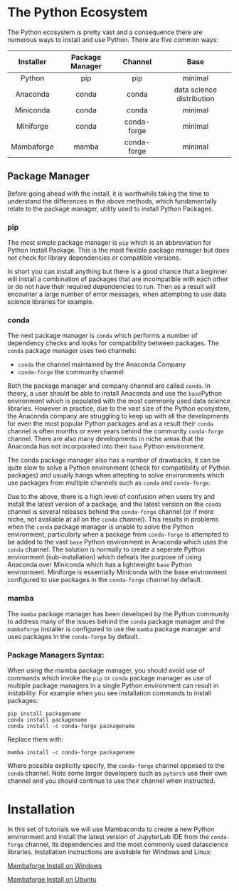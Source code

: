 # The Python Ecosystem

The Python ecosystem is pretty vast and a consequence there are numerous ways to install and use Python. There are five common ways:

|Installer|Package Manager|Channel|Base|
|:-:|:-:|:-:|:-:|
|Python|pip|pip|minimal|
|Anaconda|conda|conda|data science distribution|
|Miniconda|conda|conda|minimal|
|Miniforge|conda|conda-forge|minimal|
|Mambaforge|mamba|conda-forge|minimal|

## Package Manager

Before going ahead with the install, it is worthwhile taking the time to understand the differences in the above methods, which fundamentally relate to the package manager, utility used to install Python Packages.

### pip

The most simple package manager is ```pip``` which is an abbreviation for Python Install Package. This is the most flexible package manager but does not check for library dependencies or compatible versions. 

In short you can install anything but there is a good chance that a beginner will install a combination of packages that are incompatible with each other or do not have their required dependencies to run. Then as a result will encounter a large number of error messages, when attempting to use data science libraries for example. 

### conda 

The next package manager is ```conda``` which performs a number of dependency checks and looks for compatibility between packages. The ```conda``` package manager uses two channels:
* ```conda``` the channel maintained by the Anaconda Company
* ```conda-forge``` the community channel

Both the package manager and company channel are called ```conda```. In theory, a user should be able to install Anaconda and use the ```base```Python environment which is populated with the most commonly used data science libraries. However in practice, due to the vast size of the Python ecosystem, the Anaconda company are struggling to keep up with all the developments for even the most popular Python packages and as a result their ```conda``` channel is often months or even years behind the  community ```conda-forge``` channel. There are also many developments in niche areas that the Anaconda has not incorporated into their ```base``` Python environment. 

The conda package manager also has a number of drawbacks, it can be quite slow to solve a Python environment (check for compatibility of Python packages) and usually hangs when attepting to solve environments which use packages from multiple channels such as ```conda``` and ```conda-forge```.

Due to the above, there is a high level of confusion when users try and install the latest version of a package, and the latest version on the ```conda``` channel is several releases behind the ```conda-forge``` channel (or if more niche, not available at all on the ```conda``` channel). This results in problems when the ```conda``` package manager is unable to solve the Python environment, particularly when a package from ```conda-forge``` is attempted to be added to the vast ```base``` Python environment in Anaconda which uses the ```conda``` channel. The solution is normally to create a seperate Python environment (sub-installation) which defeats the purpose of using Anaconda over Miniconda which has a lightweight ```base``` Python environment. Miniforge is essentially Miniconda with the base environment configured to use packages in the ```conda-forge``` channel by default.

### mamba

The ```mamba``` package manager has been developed by the Python community to address many of the issues behind the ```conda``` package manager and the ```mambaforge``` installer is configured to use the ```mamba``` package manager and uses packages in the ```conda-forge``` by default.

### Package Managers Syntax:

When using the mamba package manager, you should avoid use of commands which invoke the ```pip``` or ```conda``` package manager as use of multiple package managers in a single Python environment can result in instability. For example when you see installation commands to install packages:

```
pip install packagename
conda install packagename
conda install -c conda-forge packagename
```

Replace them with:

```
mamba install -c conda-forge packagename
```

Where possible explicitly specify, the ```conda-forge``` channel opposed to the ```conda``` channel. Note some larger developers such as ```pytorch``` use their own channel and you should continue to use their channel when instructed.

# Installation

In this set of tutorials we will use Mambaconda to create a new Python environment and install the latest version of JupyterLab IDE from the ```conda-forge``` channel, its dependencies and the most commonly used datascience libraries. Installation instructions are available for Windows and Linux:

[Mambaforge Install on Windows](./001_windows_install/)

[Mambaforge Install on Ubuntu](./002_ubuntu_install/)


